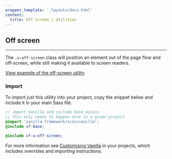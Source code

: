 ```yaml
---
wrapper_template: '_layouts/docs.html'
context:
  title: Off screen | Utilities
---
```


## Off screen

<hr>

The `.u-off-screen` class will position an element out of the page flow and off-screen, while still making it available to screen readers.

<div class="embedded-example"><a href="/docs/examples/utilities/off-screen/" class="js-example">
View example of the off-screen utility
</a></div>

### Import

To import just this utility into your project, copy the snippet below and include it in your main Sass file.

```scss
// import Vanilla and include base mixins
// this only needs to happen once in a given project
@import 'vanilla-framework/scss/vanilla';
@include vf-base;

@include vf-u-off-screen;
```

For more information see [Customising Vanilla](/docs/customising-vanilla/) in your projects, which includes overrides and importing instructions.
